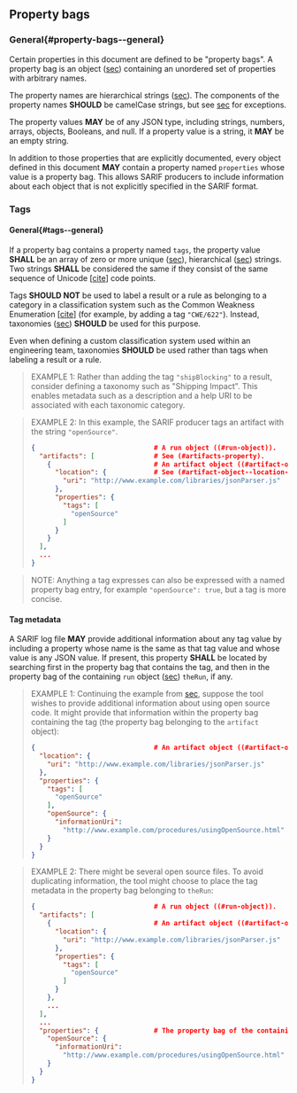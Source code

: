 ## Property bags

### General{#property-bags--general}

Certain properties in this document are defined to be "property bags". A property bag is an object ([sec](#object-properties)) containing an unordered set of properties with arbitrary names.

The property names are hierarchical strings ([sec](#hierarchical-strings)). The components of the property names **SHOULD** be camelCase strings, but see [sec](#normative-production-of-sarif-by-converters) for exceptions.

The property values **MAY** be of any JSON type, including strings, numbers, arrays, objects, Booleans, and null. If a property value is a string, it **MAY** be an empty string.

In addition to those properties that are explicitly documented, every object defined in this document **MAY** contain a property named `properties` whose value is a property bag. This allows SARIF producers to include information about each object that is not explicitly specified in the SARIF format.

### Tags

#### General{#tags--general}

If a property bag contains a property named `tags`, the property value **SHALL** be an array of zero or more unique ([sec](#array-properties-with-unique-values)), hierarchical ([sec](#hierarchical-strings)) strings. Two strings **SHALL** be considered the same if they consist of the same sequence of Unicode \[[cite](#UNICODE12)\] code points.

Tags **SHOULD NOT** be used to label a result or a rule as belonging to a category in a classification system such as the Common Weakness Enumeration \[[cite](#CWE)\] (for example, by adding a tag `"CWE/622"`). Instead, taxonomies ([sec](#taxonomies)) **SHOULD** be used for this purpose.

Even when defining a custom classification system used within an engineering team, taxonomies **SHOULD** be used rather than tags when labeling a result or a rule.

> EXAMPLE 1: Rather than adding the tag `"shipBlocking"` to a result, consider defining a taxonomy such as "Shipping Impact". This enables metadata such as a description and a help URI to be associated with each taxonomic category.

> EXAMPLE 2: In this example, the SARIF producer tags an artifact with the string `"openSource"`.
> 
> ```json
> {                              # A run object ((#run-object)).
>   "artifacts": [               # See (#artifacts-property).
>     {                          # An artifact object ((#artifact-object)).
>       "location": {            # See (#artifact-object--location-property).
>         "uri": "http://www.example.com/libraries/jsonParser.js"
>       },
>       "properties": {
>         "tags": [
>           "openSource"
>         ]
>       }
>     }
>   ],
>   ...
> }
> ```

> NOTE: Anything a tag expresses can also be expressed with a named property bag entry, for example `"openSource": true`, but a tag is more concise.

#### Tag metadata

A SARIF log file **MAY** provide additional information about any tag value by including a property whose name is the same as that tag value and whose value is any JSON value. If present, this property **SHALL** be located by searching first in the property bag that contains the tag, and then in the property bag of the containing `run` object ([sec](#run-object)) `theRun`, if any.

> EXAMPLE 1: Continuing the example from [sec](#tags--general), suppose the tool wishes to provide additional information about using open source code. It might provide that information within the property bag containing the tag (the property bag belonging to the `artifact` object):
> 
> ```json
> {                              # An artifact object ((#artifact-object)).
>   "location": {
>     "uri": "http://www.example.com/libraries/jsonParser.js"
>   },
>   "properties": {
>     "tags": [
>       "openSource"
>     ],
>     "openSource": {
>       "informationUri":
>         "http://www.example.com/procedures/usingOpenSource.html"
>     }
>   }
> }
> ```

> EXAMPLE 2: There might be several open source files. To avoid duplicating information, the tool might choose to place the tag metadata in the property bag belonging to `theRun`:
> 
> ```json
> {                              # A run object ((#run-object)).
>   "artifacts": [
>     {                          # An artifact object ((#artifact-object)).
>       "location": {
>         "uri": "http://www.example.com/libraries/jsonParser.js"
>       },
>       "properties": {
>         "tags": [
>           "openSource"
>         ]
>       }
>     },
>     ...
>   ],
>   ...
>   "properties": {              # The property bag of the containing run.
>     "openSource": {
>       "informationUri":
>         "http://www.example.com/procedures/usingOpenSource.html"
>     }
>   }
> }
> ```
